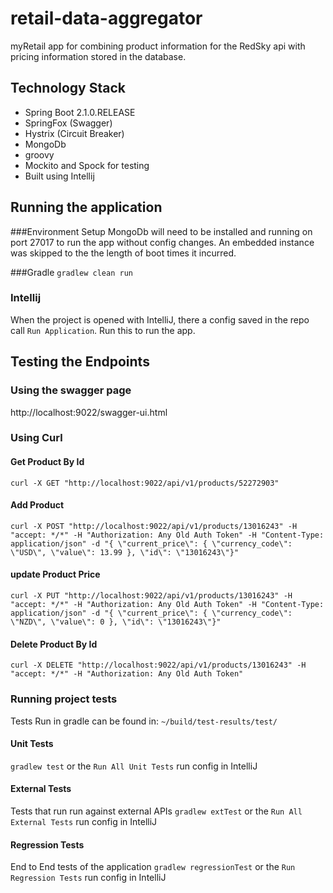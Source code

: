 # retail-data-aggregator
myRetail app for combining product information
for the RedSky api with pricing information stored in the database.

## Technology Stack
* Spring Boot 2.1.0.RELEASE
* SpringFox (Swagger)
* Hystrix (Circuit Breaker)
* MongoDb
* groovy
* Mockito and Spock for testing
* Built using Intellij

## Running the application
###Environment Setup
MongoDb will need to be installed and running on port 27017 to run the app
without config changes. An embedded instance was skipped to the the length of boot times it incurred.
 
###Gradle
`gradlew clean run`

### Intellij
When the project is opened with IntelliJ, there a config saved
in the repo call `Run Application`. Run this to run the app.


## Testing the Endpoints
### Using the swagger page
http://localhost:9022/swagger-ui.html

### Using Curl
#### Get Product By Id
`curl -X GET "http://localhost:9022/api/v1/products/52272903"`

#### Add Product
`curl -X POST "http://localhost:9022/api/v1/products/13016243" -H "accept: */*" -H "Authorization: Any Old Auth Token" -H "Content-Type: application/json" -d "{ \"current_price\": { \"currency_code\": \"USD\", \"value\": 13.99 }, \"id\": \"13016243\"}"`

#### update Product Price
`curl -X PUT "http://localhost:9022/api/v1/products/13016243" -H "accept: */*" -H "Authorization: Any Old Auth Token" -H "Content-Type: application/json" -d "{ \"current_price\": { \"currency_code\": \"NZD\", \"value\": 0 }, \"id\": \"13016243\"}"`

#### Delete Product By Id
`curl -X DELETE "http://localhost:9022/api/v1/products/13016243" -H "accept: */*" -H "Authorization: Any Old Auth Token"`

### Running project tests
Tests Run in gradle can be found in:
`~/build/test-results/test/` 
#### Unit Tests
`gradlew test` or the `Run All Unit Tests` run config in IntelliJ

#### External Tests
Tests that run run against external APIs
`gradlew extTest` or the `Run All External Tests` run config in IntelliJ

#### Regression Tests
End to End tests of the application
`gradlew regressionTest` or the `Run Regression Tests` run config in IntelliJ
